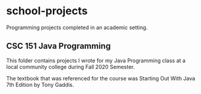 # school-projects


Programming projects completed in an academic setting.


## CSC 151 Java Programming

This folder contains projects I wrote for my Java Programming class at a local community college during Fall 2020 Semester. 

The textbook that was referenced for the course was Starting Out With Java 7th Edition by Tony Gaddis.
